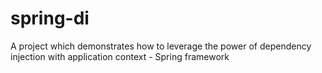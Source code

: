# spring-di
A project which demonstrates how to leverage the power of dependency injection with application context - Spring framework
